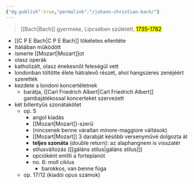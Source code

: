 ```yaml
---
{"dg-publish":true,"permalink":"/johann-christian-bach/"}
---
```


> [[Bach\|Bach]] gyermeke, Lipcsében született, <mark>1735-1782</mark>

- [[C P E Bach\|C P E Bach]] tökéletes ellentéte
- Itáliában működött
- ismerte [[Mozart\|Mozart]]ot
- olasz operák
- katholizált, olasz énekesnőt feleségül vett
- londonban töltötte élete hátralevő részét, ahol hangszeres zenéjéért szerették
- kezdete a londoni koncertéletnek
	- barátja, [[Carl Friedrich Albert\|Carl Friedrich Albert]] gambajátékossal koncerteket szervezett
- két billentyűs szonátakötet
	- op. 5
		- angol kiadás
		- [[Mozart\|Mozart]]-szerű
		- (nincsenek benne váratlan minore-maggiore váltások)
		- [[Mozart\|Mozart]] 3 darabját később versenyművé dolgozta át
		- **teljes szonáta** (double return): az alaphangnem is visszatér
		- stílusváltozás ([[gáláns stílus\|gáláns stílus]])
		- opcióként említi a fortepianót
		- no. 6: moll ciklus
			- barokkos, van benne fúga
	- op. 17/12 (kiadói opus számok)